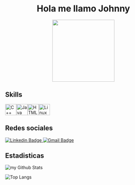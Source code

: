 # <div align="center" >Hola me llamo Johnny </div>
<div align="center"><img src="https://media.giphy.com/media/lJNoBCvQYp7nq/giphy.gif?" width="200"/> </div>

## Skills
<p align="left">
<a href="https://docs.microsoft.com/en-us/cpp/?view=msvc-170" target="_blank" rel="noreferrer"><img src="https://raw.githubusercontent.com/danielcranney/readme-generator/main/public/icons/skills/cplusplus-colored.svg" width="36" height="36" alt="C++" /></a><a href="https://www.oracle.com/java/" target="_blank" rel="noreferrer"><img src="https://raw.githubusercontent.com/danielcranney/readme-generator/main/public/icons/skills/java-colored.svg" width="36" height="36" alt="Java" /></a><a href="https://developer.mozilla.org/en-US/docs/Glossary/HTML5" target="_blank" rel="noreferrer"><img src="https://raw.githubusercontent.com/danielcranney/readme-generator/main/public/icons/skills/html5-colored.svg" width="36" height="36" alt="HTML5" /></a><a href="https://www.linux.org" target="_blank" rel="noreferrer"><img src="https://raw.githubusercontent.com/danielcranney/readme-generator/main/public/icons/skills/linux-colored.svg" width="36" height="36" alt="Linux" /></a>
</p>            

## Redes sociales 
<div>
    <a href="https://www.linkedin.com/in/johnny-tiub" target="_blank">
        <img src="https://img.shields.io/badge/linkedin-%230077B5.svg?style=for-the-badge&logo=linkedin&logoColor=white" alt="Linkedin Badge"/>
    </a>
    <a href="https://mail.google.com/mail/?view=cm&fs=1&to=johnnyetiu@gmail.com" target="_blank">
    <img src="https://img.shields.io/badge/Gmail-D14836?style=for-the-badge&logo=gmail&logoColor=white" alt="Gmail Badge"/>
</a>

</a>

</div>


## Estadisticas

<img align="center" src="https://github-readme-stats.vercel.app/api?username=JohnnyTiu&include_all_commits=true&count_private=true&show_icons=true&line_height=20&title_color=2B5BBD&icon_color=1124BB&text_color=A1A1A1&bg_color=0,000000,130F40" alt="my Github Stats"/>

![Top Langs](https://github-readme-stats.vercel.app/api/top-langs/?username=JohnnyTiu&layout=compact&theme=dark)
